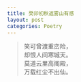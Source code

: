 ```yaml
---
title: 癸卯初秋返雾山有感
layout: post
categories: Poetry
---
```

>笑可曾渡重峦险，<br>却恨人间寒城天。<br>莫道云里高阁殿，<br>万载红尘不出仙。

